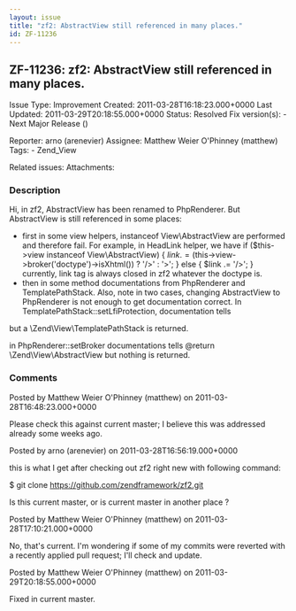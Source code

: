 ```yaml
---
layout: issue
title: "zf2: AbstractView still referenced in many places."
id: ZF-11236
---
```


ZF-11236: zf2: AbstractView still referenced in many places.
------------------------------------------------------------

 Issue Type: Improvement Created: 2011-03-28T16:18:23.000+0000 Last Updated: 2011-03-29T20:18:55.000+0000 Status: Resolved Fix version(s): - Next Major Release ()
 
 Reporter:  arno (arenevier)  Assignee:  Matthew Weier O'Phinney (matthew)  Tags: - Zend\_View
 
 Related issues: 
 Attachments: 
### Description

Hi, in zf2, AbstractView has been renamed to PhpRenderer. But AbstractView is still referenced in some places:

- first in some view helpers, instanceof View\\AbstractView are performed and therefore fail. For example, in HeadLink helper, we have if ($this->view instanceof View\\AbstractView) { $link .= ($this->view->broker('doctype')->isXhtml()) ? '/>' : '>'; } else { $link .= '/>'; } currently, link tag is always closed in zf2 whatever the doctype is.
- then in some method documentations from PhpRenderer and TemplatePathStack. Also, note in two cases, changing AbstractView to PhpRenderer is not enough to get documentation correct. In TemplatePathStack::setLfiProtection, documentation tells

but a \\Zend\\View\\TemplatePathStack is returned.

in PhpRenderer::setBroker documentations tells @return \\Zend\\View\\AbstractView but nothing is returned.

 

 

### Comments

Posted by Matthew Weier O'Phinney (matthew) on 2011-03-28T16:48:23.000+0000

Please check this against current master; I believe this was addressed already some weeks ago.

 

 

Posted by arno (arenevier) on 2011-03-28T16:56:19.000+0000

this is what I get after checking out zf2 right new with following command:

$ git clone <https://github.com/zendframework/zf2.git>

Is this current master, or is current master in another place ?

 

 

Posted by Matthew Weier O'Phinney (matthew) on 2011-03-28T17:10:21.000+0000

No, that's current. I'm wondering if some of my commits were reverted with a recently applied pull request; I'll check and update.

 

 

Posted by Matthew Weier O'Phinney (matthew) on 2011-03-29T20:18:55.000+0000

Fixed in current master.

 

 